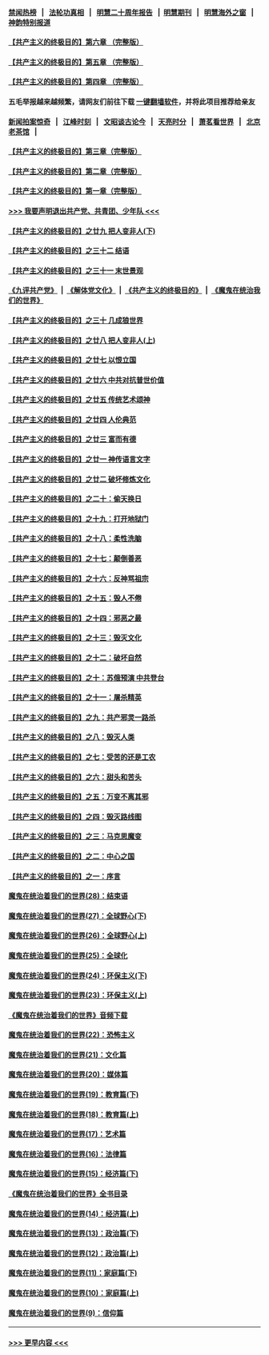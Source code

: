 #### [禁闻热榜](热点新闻.md?=0)  &nbsp;&nbsp;|&nbsp;&nbsp; [法轮功真相](https://github.com/gfw-breaker/truth/blob/master/README.md?=0) &nbsp;&nbsp;|&nbsp;&nbsp; [明慧二十周年报告](https://github.com/gfw-breaker/mh-reports/blob/master/README.md?=0) &nbsp;&nbsp;|&nbsp;&nbsp;[明慧期刊](https://github.com/gfw-breaker/mh-qikan) &nbsp;&nbsp;|&nbsp;&nbsp; [明慧海外之窗](https://github.com/gfw-breaker/mh-news/blob/master/README.md?=0) &nbsp;&nbsp;|&nbsp;&nbsp; [神韵特别报道](https://github.com/gfw-breaker/mh-news/blob/master/shenyun.md?=0)
#### [【共产主义的终极目的】第六章 （完整版）](../pages/nsc422/n11428913.md?t=03070131) 
#### [【共产主义的终极目的】第五章 （完整版）](../pages/nsc422/n11428912.md?t=03070131) 
#### [【共产主义的终极目的】第四章 （完整版）](../pages/nsc422/n11428907.md?t=03070131) 
#### 五毛举报越来越频繁，请网友们前往下载 [一键翻墙软件](https://github.com/gfw-breaker/ssr-accounts)，并将此项目推荐给亲友
#### [新闻拍案惊奇](https://github.com/gfw-breaker/banned-news/blob/master/pages/link4.md) &nbsp;&nbsp;|&nbsp;&nbsp; [江峰时刻](https://github.com/gfw-breaker/banned-news/blob/master/pages/link4.md) &nbsp;&nbsp;|&nbsp;&nbsp; [文昭谈古论今](https://github.com/gfw-breaker/banned-news/blob/master/pages/link4.md) &nbsp;&nbsp;|&nbsp;&nbsp; [天亮时分](https://github.com/gfw-breaker/banned-news/blob/master/pages/link4.md) &nbsp;&nbsp;|&nbsp;&nbsp; [萧茗看世界](https://github.com/gfw-breaker/banned-news/blob/master/pages/link4.md) &nbsp;&nbsp;|&nbsp;&nbsp; [北京老茶馆](https://github.com/gfw-breaker/banned-news/blob/master/pages/link4.md) &nbsp;&nbsp;|&nbsp;&nbsp; 
#### [【共产主义的终极目的】第三章（完整版）](../pages/nsc422/n11428848.md?t=03070131) 
#### [【共产主义的终极目的】第二章（完整版）](../pages/nsc422/n11428831.md?t=03070131) 
#### [【共产主义的终极目的】第一章（完整版）](../pages/nsc422/n11417651.md?t=03070131) 
#### [>>> 我要声明退出共产党、共青团、少年队 <<<](https://github.com/begood0513/goodnews/blob/master/quit/letter.md) 
#### [【共产主义的终极目的】之廿九 把人变非人(下)](../pages/nsc422/n11344140.md?t=03070131) 
#### [【共产主义的终极目的】之三十二 结语](../pages/nsc422/n11360535.md?t=03070131) 
#### [【共产主义的终极目的】之三十一 末世景观](../pages/nsc422/n11351129.md?t=03070131) 
#### [《九评共产党》](https://github.com/begood0513/9ping.md/blob/master/README.md) &nbsp;|&nbsp; [《解体党文化》](../../../../jtdwh.md/blob/master/README.md)  &nbsp;|&nbsp; [《共产主义的终极目的》](../../../../gczydzjmd.md/blob/master/README.md) &nbsp;|&nbsp; [《魔鬼在统治我们的世界》](../../../../mgztzwmdsj.md/blob/master/README.md) 
#### [【共产主义的终极目的】之三十 几成狼世界](../pages/nsc422/n11348280.md?t=03070131) 
#### [【共产主义的终极目的】之廿八 把人变非人(上)](../pages/nsc422/n11340492.md?t=03070131) 
#### [【共产主义的终极目的】之廿七 以恨立国](../pages/nsc422/n11336944.md?t=03070131) 
#### [【共产主义的终极目的】之廿六 中共对抗普世价值](../pages/nsc422/n11324785.md?t=03070131) 
#### [【共产主义的终极目的】之廿五 传统艺术颂神](../pages/nsc422/n11296396.md?t=03070131) 
#### [【共产主义的终极目的】之廿四 人伦典范](../pages/nsc422/n11296397.md?t=03070131) 
#### [【共产主义的终极目的】之廿三 富而有德](../pages/nsc422/n11283598.md?t=03070131) 
#### [【共产主义的终极目的】之廿一 神传语言文字](../pages/nsc422/n11263265.md?t=03070131) 
#### [【共产主义的终极目的】之廿二 破坏修炼文化](../pages/nsc422/n11245728.md?t=03070131) 
#### [【共产主义的终极目的】之二十：偷天换日](../pages/nsc422/n11238846.md?t=03070131) 
#### [【共产主义的终极目的】之十九：打开地狱门](../pages/nsc422/n11206376.md?t=03070131) 
#### [【共产主义的终极目的】之十八：柔性洗脑](../pages/nsc422/n11199994.md?t=03070131) 
#### [【共产主义的终极目的】之十七：颠倒善恶](../pages/nsc422/n11179782.md?t=03070131) 
#### [【共产主义的终极目的】之十六：反神骂祖宗](../pages/nsc422/n11166798.md?t=03070131) 
#### [【共产主义的终极目的】之十五：毁人不倦](../pages/nsc422/n11166792.md?t=03070131) 
#### [【共产主义的终极目的】之十四：邪恶之最](../pages/nsc422/n11150249.md?t=03070131) 
#### [【共产主义的终极目的】之十三：毁灭文化](../pages/nsc422/n11135227.md?t=03070131) 
#### [【共产主义的终极目的】之十二：破坏自然](../pages/nsc422/n11135214.md?t=03070131) 
#### [【共产主义的终极目的】之十：苏俄预演 中共登台](../pages/nsc422/n11118424.md?t=03070131) 
#### [【共产主义的终极目的】之十一：屠杀精英](../pages/nsc422/n11118442.md?t=03070131) 
#### [【共产主义的终极目的】之九：共产邪灵一路杀](../pages/nsc422/n11114139.md?t=03070131) 
#### [【共产主义的终极目的】之八：毁灭人类](../pages/nsc422/n11108503.md?t=03070131) 
#### [【共产主义的终极目的】之七：受苦的还是工农](../pages/nsc422/n11101809.md?t=03070131) 
#### [【共产主义的终极目的】之六：甜头和苦头](../pages/nsc422/n11096971.md?t=03070131) 
#### [【共产主义的终极目的】之五：万变不离其邪](../pages/nsc422/n11091285.md?t=03070131) 
#### [【共产主义的终极目的】之四：毁灭路线图](../pages/nsc422/n11086284.md?t=03070131) 
#### [【共产主义的终极目的】之三：马克思魔变](../pages/nsc422/n11061941.md?t=03070131) 
#### [【共产主义的终极目的】之二：中心之国](../pages/nsc422/n11047728.md?t=03070131) 
#### [【共产主义的终极目的】之一：序言](../pages/nsc422/n11086077.md?t=03070131) 
#### [魔鬼在统治着我们的世界(28)：结束语](../pages/nsc422/n10936246.md?t=03070131) 
#### [魔鬼在统治着我们的世界(27)：全球野心(下)](../pages/nsc422/n10928319.md?t=03070131) 
#### [魔鬼在统治着我们的世界(26)：全球野心(上)](../pages/nsc422/n10900318.md?t=03070131) 
#### [魔鬼在统治着我们的世界(25)：全球化](../pages/nsc422/n10788205.md?t=03070131) 
#### [魔鬼在统治着我们的世界(24)：环保主义(下)](../pages/nsc422/n10695307.md?t=03070131) 
#### [魔鬼在统治着我们的世界(23)：环保主义(上)](../pages/nsc422/n10688613.md?t=03070131) 
#### [《魔鬼在统治着我们的世界》音频下载](../pages/nsc422/n10635553.md?t=03070131) 
#### [魔鬼在统治着我们的世界(22)：恐怖主义](../pages/nsc422/n10614727.md?t=03070131) 
#### [魔鬼在统治着我们的世界(21)：文化篇](../pages/nsc422/n10597706.md?t=03070131) 
#### [魔鬼在统治着我们的世界(20)：媒体篇](../pages/nsc422/n10586579.md?t=03070131) 
#### [魔鬼在统治着我们的世界(19)：教育篇(下)](../pages/nsc422/n10564808.md?t=03070131) 
#### [魔鬼在统治着我们的世界(18)：教育篇(上)](../pages/nsc422/n10526970.md?t=03070131) 
#### [魔鬼在统治着我们的世界(17)：艺术篇](../pages/nsc422/n10499093.md?t=03070131) 
#### [魔鬼在统治着我们的世界(16)：法律篇](../pages/nsc422/n10485969.md?t=03070131) 
#### [魔鬼在统治着我们的世界(15)：经济篇(下)](../pages/nsc422/n10469975.md?t=03070131) 
#### [《魔鬼在统治着我们的世界》全书目录](../pages/nsc422/n10464261.md?t=03070131) 
#### [魔鬼在统治着我们的世界(14)：经济篇(上)](../pages/nsc422/n10457370.md?t=03070131) 
#### [魔鬼在统治着我们的世界(13)：政治篇(下)](../pages/nsc422/n10448270.md?t=03070131) 
#### [魔鬼在统治着我们的世界(12)：政治篇(上)](../pages/nsc422/n10444576.md?t=03070131) 
#### [魔鬼在统治着我们的世界(11)：家庭篇(下)](../pages/nsc422/n10440961.md?t=03070131) 
#### [魔鬼在统治着我们的世界(10)：家庭篇(上)](../pages/nsc422/n10435448.md?t=03070131) 
#### [魔鬼在统治着我们的世界(9)：信仰篇](../pages/nsc422/n10432159.md?t=03070131) 

----
#### [ >>> 更早内容 <<< ](../indexes/nsc422-earlier.md)
